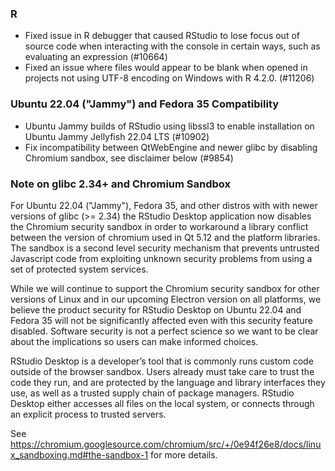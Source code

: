 

### R

* Fixed issue in R debugger that caused RStudio to lose focus out of source code when interacting with the console in certain ways, such as evaluating an expression (#10664)
* Fixed an issue where files would appear to be blank when opened in projects not using UTF-8 encoding on Windows with R 4.2.0. (#11206)

### Ubuntu 22.04 ("Jammy") and Fedora 35 Compatibility

* Ubuntu Jammy builds of RStudio using libssl3 to enable installation on Ubuntu Jammy Jellyfish 22.04 LTS (#10902)
* Fix incompatibility between QtWebEngine and newer glibc by disabling Chromium sandbox, see disclaimer below (#9854)

### Note on glibc 2.34+ and Chromium Sandbox

For Ubuntu 22.04 ("Jammy"), Fedora 35, and other distros with with newer versions of glibc (>= 2.34) the RStudio Desktop application now disables the Chromium security sandbox in order to workaround a library conflict between the version of chromium used in Qt 5.12 and the platform libraries. The sandbox is a second level security mechanism that prevents untrusted Javascript code from exploiting unknown security problems from using a set of protected system services.

While we will continue to support the Chromium security sandbox for other versions of Linux and in our upcoming Electron version on all platforms, we believe the product security for RStudio Desktop on Ubuntu 22.04 and Fedora 35 will not be significantly affected even with this security feature disabled. Software security is not a perfect science so we want to be clear about the implications so users can make informed choices.

RStudio Desktop is a developer’s tool that is commonly runs custom code outside of the browser sandbox. Users already must take care to trust the code they run, and are protected by the language and library interfaces they use, as well as a trusted supply chain of package managers. RStudio Desktop either accesses all files on the local system, or connects through an explicit process to trusted servers.

See https://chromium.googlesource.com/chromium/src/+/0e94f26e8/docs/linux_sandboxing.md#the-sandbox-1 for more details.
